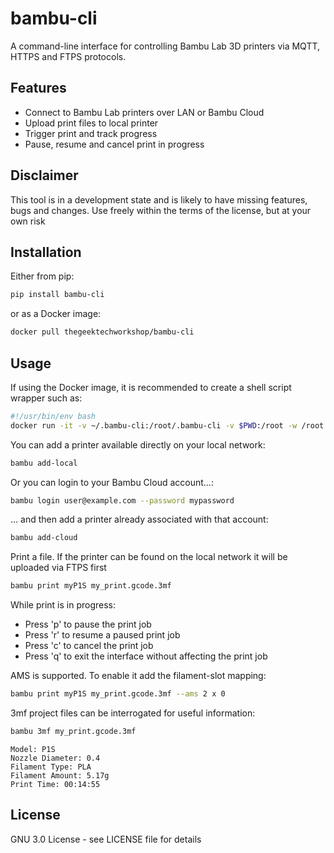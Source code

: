 # bambu-cli

A command-line interface for controlling Bambu Lab 3D printers via MQTT, HTTPS and FTPS protocols.

## Features

- Connect to Bambu Lab printers over LAN or Bambu Cloud
- Upload print files to local printer
- Trigger print and track progress
- Pause, resume and cancel print in progress

## Disclaimer

This tool is in a development state and is likely to have missing features, bugs and changes. Use freely within the terms of the license, but at your own risk

## Installation

Either from pip:
```bash
pip install bambu-cli
```

or as a Docker image:
```bash
docker pull thegeektechworkshop/bambu-cli 
```

## Usage

If using the Docker image, it is recommended to create a shell script wrapper such as:
```bash
#!/usr/bin/env bash
docker run -it -v ~/.bambu-cli:/root/.bambu-cli -v $PWD:/root -w /root thegeektechworkshop/bambu-cli $@
```

You can add a printer available directly on your local network: 
```bash
bambu add-local 
```

Or you can login to your Bambu Cloud account...:
```bash
bambu login user@example.com --password mypassword
```

... and then add a printer already associated with that account:
```bash
bambu add-cloud
```

Print a file. If the printer can be found on the local network it will be uploaded via FTPS first
```bash
bambu print myP1S my_print.gcode.3mf
```

While print is in progress:
 - Press 'p' to pause the print job
 - Press 'r' to resume a paused print job
 - Press 'c' to cancel the print job
 - Press 'q' to exit the interface without affecting the print job

AMS is supported. To enable it add the filament-slot mapping:
```bash
bambu print myP1S my_print.gcode.3mf --ams 2 x 0
```

3mf project files can be interrogated for useful information:
```bash
bambu 3mf my_print.gcode.3mf
```
```
Model: P1S
Nozzle Diameter: 0.4
Filament Type: PLA
Filament Amount: 5.17g
Print Time: 00:14:55
```

## License
GNU 3.0 License - see LICENSE file for details 
